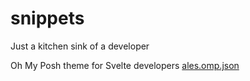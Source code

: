 # snippets
Just a kitchen sink of a developer

Oh My Posh theme for Svelte developers [ales.omp.json](ales.omp.json) 

